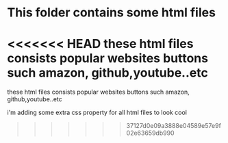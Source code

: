 # This folder contains some html files


<<<<<<< HEAD
these html files consists popular websites buttons such amazon, github,youtube..etc 
=======
these html files consists popular websites buttons such amazon, github,youtube..etc 

i'm adding some extra css property for all html files to look cool
>>>>>>> 37127d0e09a3888e04589e57e9f02e63659db990
